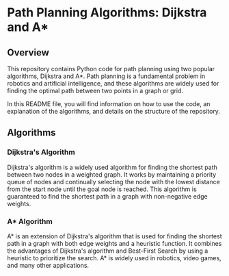 # Path Planning Algorithms: Dijkstra and A*

## Overview
This repository contains Python code for path planning using two popular algorithms, Dijkstra and A*. Path planning is a fundamental problem in robotics and artificial intelligence, and these algorithms are widely used for finding the optimal path between two points in a graph or grid.

In this README file, you will find information on how to use the code, an explanation of the algorithms, and details on the structure of the repository.

## Algorithms
### Dijkstra's Algorithm
Dijkstra's algorithm is a widely used algorithm for finding the shortest path between two nodes in a weighted graph. It works by maintaining a priority queue of nodes and continually selecting the node with the lowest distance from the start node until the goal node is reached. This algorithm is guaranteed to find the shortest path in a graph with non-negative edge weights.

### A* Algorithm
A* is an extension of Dijkstra's algorithm that is used for finding the shortest path in a graph with both edge weights and a heuristic function. It combines the advantages of Dijkstra's algorithm and Best-First Search by using a heuristic to prioritize the search. A* is widely used in robotics, video games, and many other applications.
